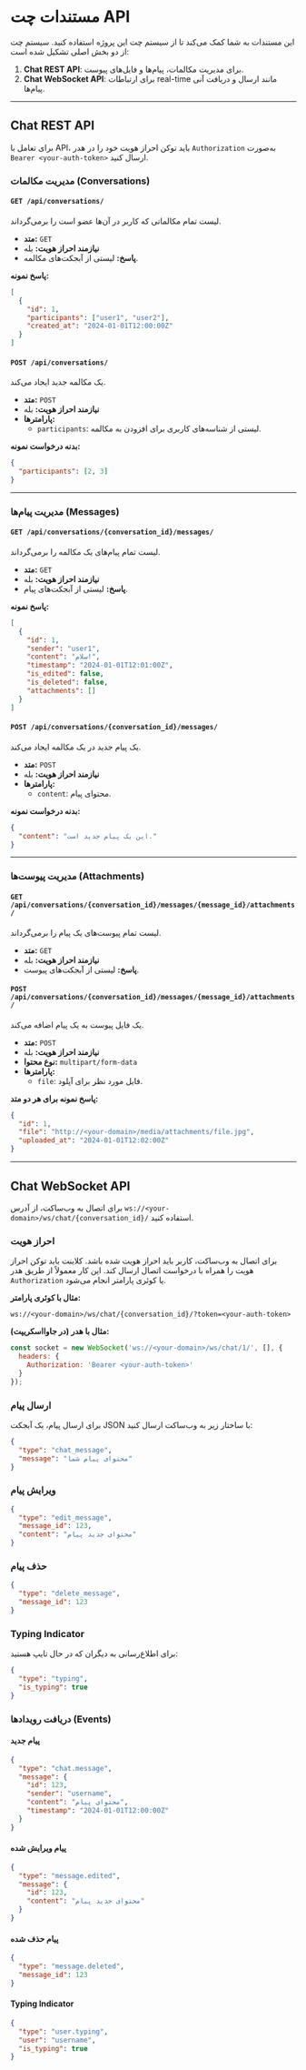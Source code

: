 # مستندات چت API

این مستندات به شما کمک می‌کند تا از سیستم چت این پروژه استفاده کنید. سیستم چت از دو بخش اصلی تشکیل شده است:

1.  **Chat REST API**: برای مدیریت مکالمات، پیام‌ها و فایل‌های پیوست.
2.  **Chat WebSocket API**: برای ارتباطات real-time مانند ارسال و دریافت آنی پیام‌ها.

---

## Chat REST API

برای تعامل با API، باید توکن احراز هویت خود را در هدر `Authorization` به‌صورت `Bearer <your-auth-token>` ارسال کنید.

### مدیریت مکالمات (Conversations)

#### `GET /api/conversations/`

لیست تمام مکالماتی که کاربر در آن‌ها عضو است را برمی‌گرداند.

- **متد:** `GET`
- **نیازمند احراز هویت:** بله
- **پاسخ:** لیستی از آبجکت‌های مکالمه.

**پاسخ نمونه:**

```json
[
  {
    "id": 1,
    "participants": ["user1", "user2"],
    "created_at": "2024-01-01T12:00:00Z"
  }
]
```

#### `POST /api/conversations/`

یک مکالمه جدید ایجاد می‌کند.

- **متد:** `POST`
- **نیازمند احراز هویت:** بله
- **پارامترها:**
  - `participants`: لیستی از شناسه‌های کاربری برای افزودن به مکالمه.

**بدنه درخواست نمونه:**

```json
{
  "participants": [2, 3]
}
```

---

### مدیریت پیام‌ها (Messages)

#### `GET /api/conversations/{conversation_id}/messages/`

لیست تمام پیام‌های یک مکالمه را برمی‌گرداند.

- **متد:** `GET`
- **نیازمند احراز هویت:** بله
- **پاسخ:** لیستی از آبجکت‌های پیام.

**پاسخ نمونه:**

```json
[
  {
    "id": 1,
    "sender": "user1",
    "content": "سلام!",
    "timestamp": "2024-01-01T12:01:00Z",
    "is_edited": false,
    "is_deleted": false,
    "attachments": []
  }
]
```

#### `POST /api/conversations/{conversation_id}/messages/`

یک پیام جدید در یک مکالمه ایجاد می‌کند.

- **متد:** `POST`
- **نیازمند احراز هویت:** بله
- **پارامترها:**
  - `content`: محتوای پیام.

**بدنه درخواست نمونه:**

```json
{
  "content": "این یک پیام جدید است."
}
```

---

### مدیریت پیوست‌ها (Attachments)

#### `GET /api/conversations/{conversation_id}/messages/{message_id}/attachments/`

لیست تمام پیوست‌های یک پیام را برمی‌گرداند.

- **متد:** `GET`
- **نیازمند احراز هویت:** بله
- **پاسخ:** لیستی از آبجکت‌های پیوست.

#### `POST /api/conversations/{conversation_id}/messages/{message_id}/attachments/`

یک فایل پیوست به یک پیام اضافه می‌کند.

- **متد:** `POST`
- **نیازمند احراز هویت:** بله
- **نوع محتوا:** `multipart/form-data`
- **پارامترها:**
  - `file`: فایل مورد نظر برای آپلود.

**پاسخ نمونه برای هر دو متد:**

```json
{
  "id": 1,
  "file": "http://<your-domain>/media/attachments/file.jpg",
  "uploaded_at": "2024-01-01T12:02:00Z"
}
```

---

## Chat WebSocket API

برای اتصال به وب‌ساکت، از آدرس `ws://<your-domain>/ws/chat/{conversation_id}/` استفاده کنید.

### احراز هویت

برای اتصال به وب‌ساکت، کاربر باید احراز هویت شده باشد. کلاینت باید توکن احراز هویت را همراه با درخواست اتصال ارسال کند. این کار معمولاً از طریق هدر `Authorization` یا کوئری پارامتر انجام می‌شود.

**مثال با کوئری پارامتر:**

`ws://<your-domain>/ws/chat/{conversation_id}/?token=<your-auth-token>`

**مثال با هدر (در جاوااسکریپت):**

```javascript
const socket = new WebSocket('ws://<your-domain>/ws/chat/1/', [], {
  headers: {
    Authorization: 'Bearer <your-auth-token>'
  }
});
```

### ارسال پیام

برای ارسال پیام، یک آبجکت JSON با ساختار زیر به وب‌ساکت ارسال کنید:

```json
{
  "type": "chat_message",
  "message": "محتوای پیام شما"
}
```

### ویرایش پیام

```json
{
  "type": "edit_message",
  "message_id": 123,
  "content": "محتوای جدید پیام"
}
```

### حذف پیام

```json
{
  "type": "delete_message",
  "message_id": 123
}
```

### Typing Indicator

برای اطلاع‌رسانی به دیگران که در حال تایپ هستید:

```json
{
  "type": "typing",
  "is_typing": true
}
```

### دریافت رویدادها (Events)

#### پیام جدید

```json
{
  "type": "chat.message",
  "message": {
    "id": 123,
    "sender": "username",
    "content": "محتوای پیام",
    "timestamp": "2024-01-01T12:00:00Z"
  }
}
```

#### پیام ویرایش شده

```json
{
  "type": "message.edited",
  "message": {
    "id": 123,
    "content": "محتوای جدید پیام"
  }
}
```

#### پیام حذف شده

```json
{
  "type": "message.deleted",
  "message_id": 123
}
```

#### Typing Indicator

```json
{
  "type": "user.typing",
  "user": "username",
  "is_typing": true
}
```
